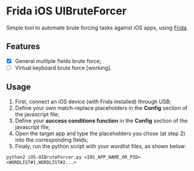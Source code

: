 # Frida iOS UIBruteForcer

Simple tool to automate brute forcing tasks against iOS apps, using [Frida](https://www.frida.re).

## Features

- [x] General multiple fields brute force;
- [ ] Virtual keyboard brute force [working].

## Usage

1. First, connect an iOS device (with Frida installed) through USB;
2. Define your own match-replace placeholders in the **Config** section of the javascript file;
3. Define your **success conditions function** in the **Config** section of the javascript file;
4. Open the target app and type the placeholders you chose (at step 2) into the corresponding fields;
5. Finaly, run the python script with your wordlist files, as shown below:
```
python2 iOS-UIBruteForcer.py <IOS_APP_NAME_OR_PID> <WORDLIST#1,WORDLIST#2...>
```
